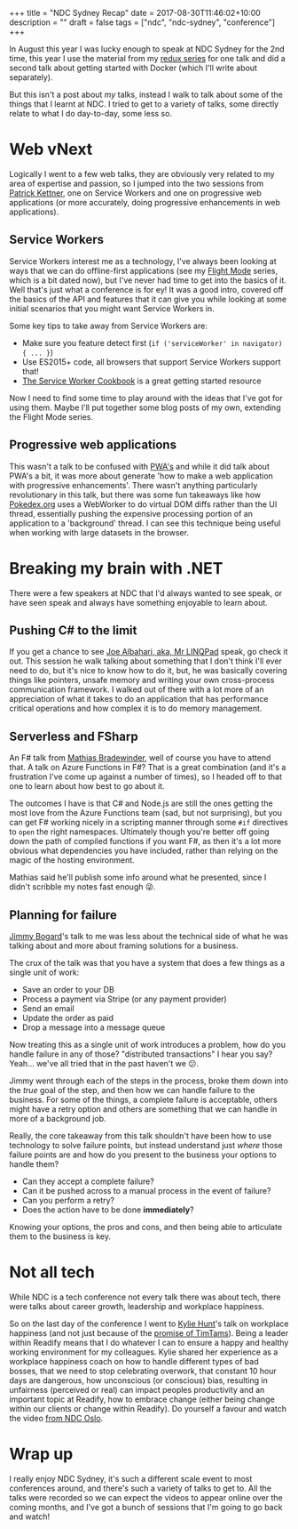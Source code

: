 +++
title = "NDC Sydney Recap"
date = 2017-08-30T11:46:02+10:00
description = ""
draft = false
tags = ["ndc", "ndc-sydney", "conference"]
+++

In August this year I was lucky enough to speak at NDC Sydney for the 2nd time,
this year I use the material from my [redux series](/tags/redux) for one talk
and did a second talk about getting started with Docker (which I'll write about separately).

But this isn't a post about _my_ talks, instead I walk to talk about some of the
things that I learnt at NDC. I tried to get to a variety of talks, some directly
relate to what I do day-to-day, some less so.

# Web vNext

Logically I went to a few web talks, they are obviously very related to my
area of expertise and passion, so I jumped into the two sessions from
[Patrick Kettner](https://twitter.com/patrickkettner), one on Service Workers
and one on progressive web applications (or more accurately, doing progressive
enhancements in web applications).

## Service Workers

Service Workers interest me as a technology, I've always been looking at ways
that we can do offline-first applications (see my
[Flight Mode](https://www.aaron-powell.com/tags/flight-mode/) series, which
is a bit dated now), but I've never had time to get into the basics of it.
Well that's just what a conference is for ey! It was a good intro, covered
off the basics of the API and features that it can give you while looking at
some initial scenarios that you might want Service Workers in.

Some key tips to take away from Service Workers are:

- Make sure you feature detect first (`if ('serviceWorker' in navigator) { ... }`)
- Use ES2015+ code, all browsers that support Service Workers support that!
- [The Service Worker Cookbook](https://serviceworke.rs/) is a great getting started resource

Now I need to find some time to play around with the ideas that I've got for using
them. Maybe I'll put together some blog posts of my own, extending the Flight Mode
series.

## Progressive web applications

This wasn't a talk to be confused with [PWA's](https://developers.google.com/web/progressive-web-apps/)
and while it did talk about PWA's a bit, it was more about generate 'how to make
a web application with progressive enhancements'. There wasn't anything particularly
revolutionary in this talk, but there was some fun takeaways like how
[Pokedex.org](https://www.pokedex.org/) uses a WebWorker to do virtual DOM diffs
rather than the UI thread, essentially pushing the expensive processing portion
of an application to a 'background' thread. I can see this technique being useful
when working with large datasets in the browser.

# Breaking my brain with .NET

There were a few speakers at NDC that I'd always wanted to see speak, or have
seen speak and always have something enjoyable to learn about.

## Pushing C# to the limit

If you get a chance to see [Joe Albahari, aka, Mr LINQPad](https://twitter.com/linqpad)
speak, go check it out. This session he walk talking about something that I
don't think I'll ever need to do, but it's nice to know how to do it, but,
he was basically covering things like pointers, unsafe memory and
writing your own cross-process communication framework. I walked out of there
with a lot more of an appreciation of what it takes to do an application that
has performance critical operations and how complex it is to do memory management.

## Serverless and FSharp

An F# talk from [Mathias Bradewinder](https://twitter.com/brandewinder), well of
course you have to attend that. A talk on Azure Functions in F#? That is a great
combination (and it's a frustration I've come up against a number of times), so
I headed off to that one to learn about how best to go about it.

The outcomes I have is that C# and Node.js are still the ones getting the most
love from the Azure Functions team (sad, but not surprising), but you can get
F# working nicely in a scripting manner through some `#if` directives to `open`
the right namespaces. Ultimately though you're better off going down the path of
compiled functions if you want F#, as then it's a lot more obvious what dependencies
you have included, rather than relying on the magic of the hosting environment.

Mathias said he'll publish some info around what he presented, since I didn't
scribble my notes fast enough 😜.

## Planning for failure

[Jimmy Bogard](https://twitter.com/jbogard)'s talk to me was less about the
technical side of what he was talking about and more about framing solutions for
a business.

The crux of the talk was that you have a system that does a few things as a single
unit of work:

- Save an order to your DB
- Process a payment via Stripe (or any payment provider)
- Send an email
- Update the order as paid
- Drop a message into a message queue

Now treating this as a single unit of work introduces a problem, how do you handle
failure in any of those? "distributed transactions" I hear you say? Yeah... we've
all tried that in the past haven't we 😕.

Jimmy went through each of the steps in the process, broke them down into the
_true_ goal of the step, and then how we can handle failure to the business. For
some of the things, a complete failure is acceptable, others might have a retry option
and others are something that we can handle in more of a background job.

Really, the core takeaway from this talk shouldn't have been how to use technology
to solve failure points, but instead understand just _where_ those failure points
are and how do you present to the business your options to handle them?

- Can they accept a complete failure?
- Can it be pushed across to a manual process in the event of failure?
- Can you perform a retry?
- Does the action have to be done **immediately**?

Knowing your options, the pros and cons, and then being able to articulate them
to the business is key.

# Not all tech

While NDC is a tech conference not every talk there was about tech, there were talks
about career growth, leadership and workplace happiness.

So on the last day of the conference I went to [Kylie Hunt](https://twitter.com/KylieMHunt)'s
talk on workplace happiness (and not just because of the [promise of TimTams](https://twitter.com/slace/status/898350152582283265)).
Being a leader within Readify means that I do whatever I can to ensure a happy and
healthy working environment for my colleagues. Kylie shared her experience as a
workplace happiness coach on how to handle different types of bad bosses, that we
need to stop celebrating overwork, that constant 10 hour days are dangerous,
how unconscious (or conscious) bias, resulting in unfairness (perceived or real)
can impact peoples productivity and an important topic at Readify, how to embrace
change (either being change within our clients or change within Readify). Do
yourself a favour and watch the video [from NDC Oslo](https://www.youtube.com/watch?v=4nL1sW-u098&list=PL03Lrmd9CiGewi0lbnahxEpisoP5WZocX&index=126).

# Wrap up

I really enjoy NDC Sydney, it's such a different scale event to most conferences
around, and there's such a variety of talks to get to. All the talks were recorded
so we can expect the videos to appear online over the coming months, and I've
got a bunch of sessions that I'm going to go back and watch!